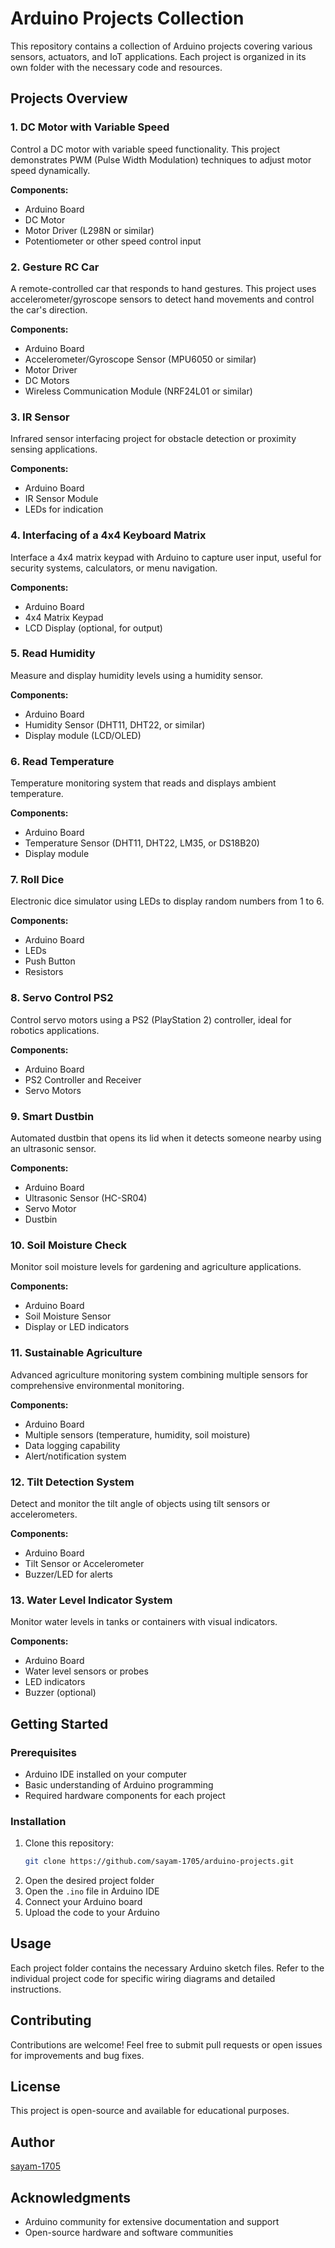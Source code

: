 # Arduino Projects Collection

This repository contains a collection of Arduino projects covering various sensors, actuators, and IoT applications. Each project is organized in its own folder with the necessary code and resources.

## Projects Overview

### 1. DC Motor with Variable Speed
Control a DC motor with variable speed functionality. This project demonstrates PWM (Pulse Width Modulation) techniques to adjust motor speed dynamically.

**Components:**
- Arduino Board
- DC Motor
- Motor Driver (L298N or similar)
- Potentiometer or other speed control input

### 2. Gesture RC Car
A remote-controlled car that responds to hand gestures. This project uses accelerometer/gyroscope sensors to detect hand movements and control the car's direction.

**Components:**
- Arduino Board
- Accelerometer/Gyroscope Sensor (MPU6050 or similar)
- Motor Driver
- DC Motors
- Wireless Communication Module (NRF24L01 or similar)

### 3. IR Sensor
Infrared sensor interfacing project for obstacle detection or proximity sensing applications.

**Components:**
- Arduino Board
- IR Sensor Module
- LEDs for indication

### 4. Interfacing of a 4x4 Keyboard Matrix
Interface a 4x4 matrix keypad with Arduino to capture user input, useful for security systems, calculators, or menu navigation.

**Components:**
- Arduino Board
- 4x4 Matrix Keypad
- LCD Display (optional, for output)

### 5. Read Humidity
Measure and display humidity levels using a humidity sensor.

**Components:**
- Arduino Board
- Humidity Sensor (DHT11, DHT22, or similar)
- Display module (LCD/OLED)

### 6. Read Temperature
Temperature monitoring system that reads and displays ambient temperature.

**Components:**
- Arduino Board
- Temperature Sensor (DHT11, DHT22, LM35, or DS18B20)
- Display module

### 7. Roll Dice
Electronic dice simulator using LEDs to display random numbers from 1 to 6.

**Components:**
- Arduino Board
- LEDs
- Push Button
- Resistors

### 8. Servo Control PS2
Control servo motors using a PS2 (PlayStation 2) controller, ideal for robotics applications.

**Components:**
- Arduino Board
- PS2 Controller and Receiver
- Servo Motors

### 9. Smart Dustbin
Automated dustbin that opens its lid when it detects someone nearby using an ultrasonic sensor.

**Components:**
- Arduino Board
- Ultrasonic Sensor (HC-SR04)
- Servo Motor
- Dustbin

### 10. Soil Moisture Check
Monitor soil moisture levels for gardening and agriculture applications.

**Components:**
- Arduino Board
- Soil Moisture Sensor
- Display or LED indicators

### 11. Sustainable Agriculture
Advanced agriculture monitoring system combining multiple sensors for comprehensive environmental monitoring.

**Components:**
- Arduino Board
- Multiple sensors (temperature, humidity, soil moisture)
- Data logging capability
- Alert/notification system

### 12. Tilt Detection System
Detect and monitor the tilt angle of objects using tilt sensors or accelerometers.

**Components:**
- Arduino Board
- Tilt Sensor or Accelerometer
- Buzzer/LED for alerts

### 13. Water Level Indicator System
Monitor water levels in tanks or containers with visual indicators.

**Components:**
- Arduino Board
- Water level sensors or probes
- LED indicators
- Buzzer (optional)

## Getting Started

### Prerequisites
- Arduino IDE installed on your computer
- Basic understanding of Arduino programming
- Required hardware components for each project

### Installation
1. Clone this repository:
   ```bash
   git clone https://github.com/sayam-1705/arduino-projects.git
   ```
2. Open the desired project folder
3. Open the `.ino` file in Arduino IDE
4. Connect your Arduino board
5. Upload the code to your Arduino

## Usage
Each project folder contains the necessary Arduino sketch files. Refer to the individual project code for specific wiring diagrams and detailed instructions.

## Contributing
Contributions are welcome! Feel free to submit pull requests or open issues for improvements and bug fixes.

## License
This project is open-source and available for educational purposes.

## Author
[sayam-1705](https://github.com/sayam-1705)

## Acknowledgments
- Arduino community for extensive documentation and support
- Open-source hardware and software communities
